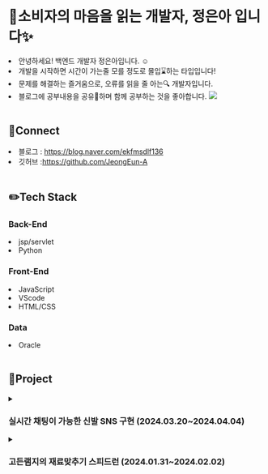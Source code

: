 <h1>🤝소비자의 마음을 읽는 개발자, 정은아 입니다✨</h1>

<li> 안녕하세요! 백엔드 개발자 정은아입니다. ☺️</li>
<li>개발을 시작하면 시간이 가는줄 모를 정도로 몰입⌛하는 타입입니다!</li>
<li>문제를 해결하는 즐거움으로, 오류를 읽을 줄 아는🔍 개발자입니다.</li>
<li>블로그에 공부내용을 공유🔗하며 함께 공부하는 것을 좋아합니다. <a href="https://blog.naver.com/ekfmsdlf136" target="_blank"> 
<img src="https://img.shields.io/badge/blog-③배경색?style=social&logo=naver&logoColor=03C75A" /></a></li>

<br>

<h2>📧Connect</h2>
<li>블로그 : <a href="https://blog.naver.com/ekfmsdlf136">https://blog.naver.com/ekfmsdlf136</a></li>
<li>깃허브 :<a href="https://github.com/JeongEun-A">https://github.com/JeongEun-A</a></li>

<br>

<h2>✏️Tech Stack</h2>
<h3>Back-End</h3>
<li>jsp/servlet</li>
<li>Python</li>

<h3>Front-End</h3>
<li>JavaScript</li>
<li>VScode</li>
<li>HTML/CSS</li>

<h3>Data</h3>
<li>Oracle</li>

<br>

<h2>💾Project</h2>
<details>
  <summary><h3>실시간 채팅이 가능한 신발 SNS 구현 (2024.03.20~2024.04.04)</h3></summary> 
  <br>
  <hr>
  
  <h3>서비스 설명</h3>
  <ul><li>실시간 채팅으로 빠른 정보공유와 직관적인 UI ,검색기능 활성화 SNS</li></ul>
  
  <h3>역할</h3>
  <ul><li> 프로젝트 총괄 , 백엔드 담당 (팀원 : 4명)</li></ul>
  <h3>구현 내용</h3>
  <ul>
  <li>로그인, 회원가입,네이버 로그인 api를 활용한 로그인 기능 구현</li>
  <li>주피터 노트북을 활용하여 , '크림' 사이트에서 총 300개의 데이터 크롤링</li>
  <li>데이터베이스 설계 및 구축</li>
  <li>게시글 작성 ,수정 ,삭제 기능 구현 </li>
  <li>ajax 비동기 통신을 통한 좋아요, 팔로우, 댓글 기능 구현</li>
  <li>비동기통신을 통한 게시글 동적생성으로 무한스크롤 기능 구현</li>
  </ul>
   <h3>트러블 슈팅/ 성과</h3>
   <ul>
     <li>모달 창 내에서만 페이지 이동하는 오류, ready함수를 이용해 부모창의 페이지를 이동하여 해결 </li>
     <li>동적으로 생성되는 게시글의 모달창을 선택 구분자를 통해 구분할 수 있었음</li>
   </ul>
<hr>
  <br>
</details>
<details>
  <summary><h3>고든램지의 재료맞추기 스피드런 (2024.01.31~2024.02.02)</h3></summary> 
   <br>
 <hr>
 <h3>서비스 설명</h3>
    <ul><li>플래시게임 '고향만두'를 리버스 엔지니어링한 재료 맞추기 스피드 게임</li></ul>
<h3>역할 </h3>
    <ul><li>view 구현 (팀원 : 5명)</li></ul>
  <h3>구현 내용</h3>
    <ul>
  <li>eclips의 console화면을 활용한 미니 게임 제공</li>
  <li>회원과 비회원으로  나눠져 화면 구성되는 로직 구현</li>
  <li>회원일 경우 자신의 기록 확인 화면 구현</li>
  <li>게임 진행 시간이 측정되며 bgm 기능 구현 </li>
      </ul>
   <h3> 트러블 슈팅/ 성과</h3>
   <ul>
     <li>DB와 Java의 데이터 타입 충돌-> 데이터 타입을 일치시켜 오류를 해결함</li>
     <li>열 인덱스 (SQL구문) 오류 -> 데이터 크기에 맞는 인덱스를 사용</li>
   </ul>
<hr>
  <br>
</details>


